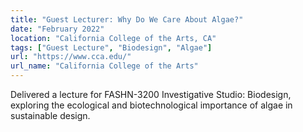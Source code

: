 ```yaml
---
title: "Guest Lecturer: Why Do We Care About Algae?"
date: "February 2022"
location: "California College of the Arts, CA"
tags: ["Guest Lecture", "Biodesign", "Algae"]
url: "https://www.cca.edu/"
url_name: "California College of the Arts"
---
```


Delivered a lecture for FASHN-3200 Investigative Studio: Biodesign, exploring the ecological and biotechnological importance of algae in sustainable design.

